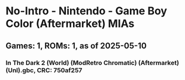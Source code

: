 # No-Intro - Nintendo - Game Boy Color (Aftermarket) MIAs
## Games: 1, ROMs: 1, as of 2025-05-10

### In The Dark 2 (World) (ModRetro Chromatic) (Aftermarket) (Unl).gbc, CRC: 750af257
